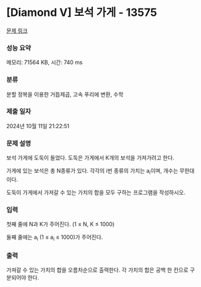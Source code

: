 # [Diamond V] 보석 가게 - 13575 

[문제 링크](https://www.acmicpc.net/problem/13575) 

### 성능 요약

메모리: 71564 KB, 시간: 740 ms

### 분류

분할 정복을 이용한 거듭제곱, 고속 푸리에 변환, 수학

### 제출 일자

2024년 10월 11일 21:22:51

### 문제 설명

<p>보석 가게에 도둑이 들었다. 도둑은 가게에서 K개의 보석을 가져가려고 한다.</p>

<p>가게에 있는 보석은 총 N종류가 있다. 각각의 i번 종류의 가치는 a<sub>i</sub>이며, 개수는 무한대이다.</p>

<p>도둑이 가게에서 가져갈 수 있는 가치의 합을 모두 구하는 프로그램을 작성하시오.</p>

### 입력 

 <p>첫째 줄에 N과 K가 주어진다. (1 ≤ N, K ≤ 1000)</p>

<p>둘째 줄에는 a<sub>i</sub> (1 ≤ a<sub>i</sub> ≤ 1000)가 주어진다.</p>

### 출력 

 <p>가져갈 수 있는 가치의 합을 오름차순으로 출력한다. 각 가치의 합은 공백 한 칸으로 구분되어야 한다.</p>

